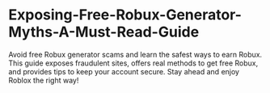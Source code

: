 # Exposing-Free-Robux-Generator-Myths-A-Must-Read-Guide
Avoid free Robux generator scams and learn the safest ways to earn Robux. This guide exposes fraudulent sites, offers real methods to get free Robux, and provides tips to keep your account secure. Stay ahead and enjoy Roblox the right way!

